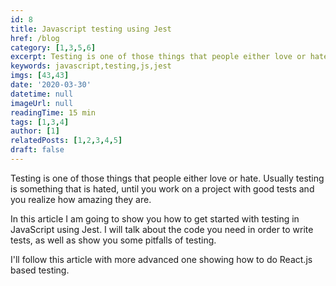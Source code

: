 ```yaml
---
id: 8
title: Javascript testing using Jest
href: /blog
category: [1,3,5,6]
excerpt: Testing is one of those things that people either love or hate. Usually testing is something that is hated, until you work on a project with good tests and you realize how amazing they are.
keywords: javascript,testing,js,jest
imgs: [43,43]
date: '2020-03-30'
datetime: null
imageUrl: null
readingTime: 15 min
tags: [1,3,4]
author: [1]
relatedPosts: [1,2,3,4,5]
draft: false
---
```


Testing is one of those things that people either love or hate. Usually testing is something that is hated, until you work on a project with good tests and you realize how amazing they are.

In this article I am going to show you how to get started with testing in JavaScript using Jest. I will talk about the code you need in order to write tests, as well as show you some pitfalls of testing.

I'll follow this article with more advanced one showing how to do React.js based testing.
